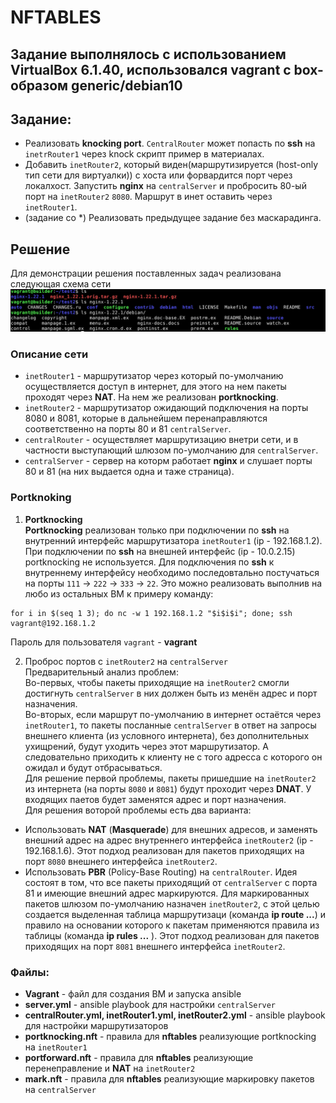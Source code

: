 # NFTABLES
## Задание выполнялось с использованием VirtualBox 6.1.40, использовался vagrant с box-образом generic/debian10

## Задание:
- Реализовать **knocking port**. `CentralRouter` может попасть по **ssh** на `inetrRouter1` через knock скрипт
    пример в материалах.
- Добавить `inetRouter2`, который виден(маршрутизируется (host-only тип сети для виртуалки)) с хоста или форвардится порт через локалхост. Запустить **nginx** на `centralServer` и пробросить 80-ый порт на `inetRouter2` `8080`.  Маршрут в инет оставить через `inetRouter1`.
- (задание со \*) Реализовать предыдущее задание без маскарадинга.

## Решение

Для демонстрации решения поставленных задач реализована следующая схема сети  
!["Схема сети"](https://github.com/mus-cat/otus-study-m1l7/blob/main/01.BuildDirContent.png)

### Описание сети
- `inetRouter1` - маршрутизатор через который по-умолчанию осуществляется доступ в интернет, для этого на нем пакеты проходят через **NAT**. На нем же реализован **portknocking**.
- `inetRouter2` - маршрутизатор ожидающий подключения на порты 8080 и 8081, которые в дальнейшем перенаправляются соответственно на порты 80 и 81 `centralServer`.
- `centralRouter` - осуществляет маршрутизацию внетри сети, и в частности выступающий шлюзом по-умолчанию для `centralServer`.
- `centralServer` - сервер на которм работает **nginx** и слушает порты 80 и 81 (на них выдается одна и таже страница).

### Portknoking
1. **Portknocking**  
**Portknocking** реализован только при подключении по **ssh** на внутренний интерфейс маршрутизатора `inetRouter1` (ip - 192.168.1.2). При подключении по **ssh** на внешней интерфейс (ip - 10.0.2.15) portknocking не используется. Для подключения по **ssh**  к внутреннему интерфейсу необходимо последовтально постучаться на порты `111` -> `222` -> `333` -> `22`. Это можно реализовать выполнив на любо из остальных ВМ к примеру команду: 
```
for i in $(seq 1 3); do nc -w 1 192.168.1.2 "$i$i$i"; done; ssh vagrant@192.168.1.2
```
Пароль для пользователя `vagrant` - **vagrant**

2. Проброс портов с `inetRouter2` на `centralServer`  
Предварительный анализ проблем:  
Во-первых, чтобы пакеты приходящие на `inetRouter2` смогли достигнуть `centralServer` в них должен быть из менён адрес и порт назначения.  
Во-вторых, если маршрут по-умолчанию в интернет остаётся через `inetRouter1`, то пакеты посланные `centralServer` в ответ на запросы внешнего клиента (из условного интернета), без дополнительных ухищрений, будут уходить через этот маршрутизатор. А следовательно приходить к клиенту не с того адресса с которого он ожидал и будут отбрасываться.  
Для решение первой проблемы, пакеты пришедшие на `inetRouter2` из интернета (на порты `8080` и `8081`) будут проходит через **DNAT**. У входящих паетов будет заменятся адрес и порт назначения.  
Для решения воторой проблемы есть два варианта:
- Использовать **NAT** (**Masquerade**) для внешних адресов, и заменять внешний адрес на адрес внутреннего интерфейса `inetRouter2` (ip - 192.168.1.6). Этот подход реализован для пакетов приходящих на порт `8080` внешнего интерфейса `inetRouter2`.
- Использовать **PBR** (Policy-Base Routing) на `centralRouter`. Идея состоят в том, что все пакеты приходящий от `centralServer` с порта 81 и имеющие внешний адрес маркируются. Для маркированных пакетов шлюзом по-умолчанию назначен `inetRouter2`, с этой целью создается выделенная таблица маршрутизаци (команда **ip route ...**) и правило на основании которого к пакетам применяются правила из таблицы (команда **ip rules ...** ). Этот подход реализован для пакетов приходящих на порт `8081` внешнего интерфейса `inetRouter2`.

### Файлы:
- **Vagrant** - файл для создания ВМ и запуска ansible
- **server.yml** - ansible playbook для настройки `centralServer`
- **centralRouter.yml, inetRouter1.yml, inetRouter2.yml** - ansible playbook для настройки маршрутизаторов
- **portknocking.nft** - правила для **nftables** реализующие portknocking на `inetRouter1`
- **portforward.nft** - правила для **nftables** реализующие перенеправление и **NAT** на `inetRouter2`
- **mark.nft** - правила для **nftables** реализующие маркировку пакетов на `centralServer`
